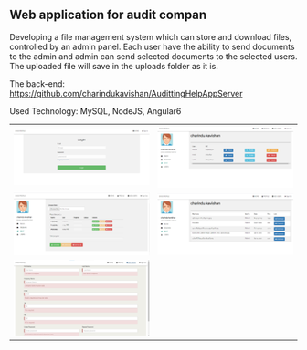## Web application for audit compan

Developing a file management system which can store and download files, controlled by an admin panel. Each user have the ability to send documents to the admin and admin can send selected documents to the selected users.
The uploaded file will save in the uploads folder as it is.

The back-end: https://github.com/charindukavishan/AudittingHelpAppServer

Used Technology: MySQL, NodeJS, Angular6 


<table>
  <tr>
    <td><img src="https://github.com/charindukavishan/AuditingHelpApp/blob/master/screenshots/login.png?fit=281%2C90&ssl=1" width="450"></td>
    <td><img src="https://github.com/charindukavishan/AuditingHelpApp/blob/master/screenshots/dashboard.png?fit=281%2C90&ssl=1" width="450"></td>
  </tr>
  <tr>
    <td><img src="https://github.com/charindukavishan/AuditingHelpApp/blob/master/screenshots/file_upload.png?fit=281%2C90&ssl=1" width="450"></td>
    <td><img src="https://github.com/charindukavishan/AuditingHelpApp/blob/master/screenshots/send.png?fit=281%2C90&ssl=1" width="450"></td>
  </tr>
  <tr>
    <td><img src="https://github.com/charindukavishan/AuditingHelpApp/blob/master/screenshots/registration_form.png?fit=281%2C90&ssl=1" width="450"></td>
  </tr>
</table>
